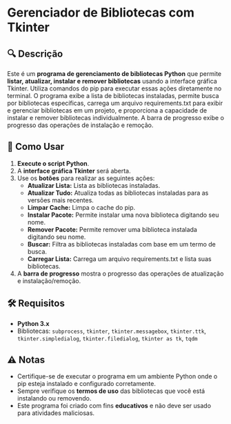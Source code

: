 # Gerenciador de Bibliotecas com Tkinter

## 🔍 Descrição
Este é um **programa de gerenciamento de bibliotecas Python** que permite **listar, atualizar, instalar e remover bibliotecas** usando a interface gráfica Tkinter. Utiliza comandos do pip para executar essas ações diretamente no terminal. O programa exibe a lista de bibliotecas instaladas, permite busca por bibliotecas específicas, carrega um arquivo requirements.txt para exibir e gerenciar bibliotecas em um projeto, e proporciona a capacidade de instalar e remover bibliotecas individualmente. A barra de progresso exibe o progresso das operações de instalação e remoção.

## 🚀 Como Usar
1. **Execute o script Python**.
2. A **interface gráfica Tkinter** será aberta.
3. Use os **botões** para realizar as seguintes ações:
   - **Atualizar Lista:** Lista as bibliotecas instaladas.
   - **Atualizar Tudo:** Atualiza todas as bibliotecas instaladas para as versões mais recentes.
   - **Limpar Cache:** Limpa o cache do pip.
   - **Instalar Pacote:** Permite instalar uma nova biblioteca digitando seu nome.
   - **Remover Pacote:** Permite remover uma biblioteca instalada digitando seu nome.
   - **Buscar:** Filtra as bibliotecas instaladas com base em um termo de busca.
   - **Carregar Lista:** Carrega um arquivo requirements.txt e lista suas bibliotecas.
4. A **barra de progresso** mostra o progresso das operações de atualização e instalação/remoção.

## 🛠️ Requisitos
- **Python 3.x**
- Bibliotecas: `subprocess`, `tkinter`, `tkinter.messagebox`, `tkinter.ttk`, `tkinter.simpledialog`, `tkinter.filedialog`, `tkinter as tk`, `tqdm`

## ⚠️ Notas
- Certifique-se de executar o programa em um ambiente Python onde o pip esteja instalado e configurado corretamente.
- Sempre verifique os **termos de uso** das bibliotecas que você está instalando ou removendo.
- Este programa foi criado com fins **educativos** e não deve ser usado para atividades maliciosas.


